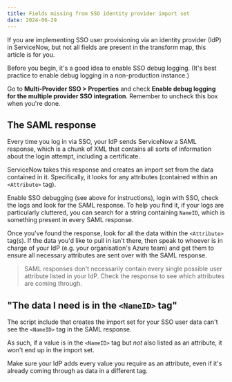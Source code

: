 ```yaml
---
title: Fields missing from SSO identity provider import set
date: 2024-06-29
---
```


If you are implementing SSO user provisioning via an identity provider (IdP) in ServiceNow, but not all fields are present in the transform map, this article is for you.

Before you begin, it's a good idea to enable SSO debug logging. (It's best practice to enable debug logging in a non-production instance.)

Go to **Multi-Provider SSO > Properties** and check **Enable debug logging for the multiple provider SSO integration**. Remember to uncheck this box when you're done.

## The SAML response

Every time you log in via SSO, your IdP sends ServiceNow a SAML response, which is a chunk of XML that contains all sorts of information about the login attempt, including a certificate.

ServiceNow takes this response and creates an import set from the data contained in it. Specifically, it looks for any attributes (contained within an `<Attribute>` tag).

Enable SSO debugging (see above for instructions), login with SSO, check the logs and look for the SAML response. To help you find it, if your logs are particularly cluttered, you can search for a string containing `NameID`, which is something present in every SAML response.

Once you've found the response, look for all the data within the `<Attribute>` tag(s). If the data you'd like to pull in isn't there, then speak to whoever is in charge of your IdP (e.g. your organisation's Azure team) and get them to ensure all necessary attributes are sent over with the SAML response.

> SAML responses don't necessarily contain every single possible user attribute listed in your IdP. Check the response to see which attributes are coming through.

## "The data I need is in the `<NameID>` tag"

The script include that creates the import set for your SSO user data can't see the `<NameID>` tag in the SAML response.

As such, if a value is in the `<NameID>` tag but _not_ also listed as an attribute, it won't end up in the import set.

Make sure your IdP adds every value you require as an attribute, even if it's already coming through as data in a different tag.

